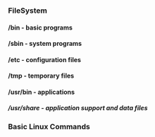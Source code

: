 ### FileSystem
#### /bin - basic programs
#### /sbin - system programs
#### /etc - configuration files
#### /tmp - temporary files
#### /usr/bin - applications
##### /usr/share - application support and data files

### Basic Linux Commands
